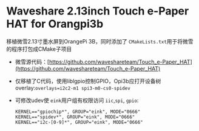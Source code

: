 # Waveshare 2.13inch Touch e-Paper HAT for Orangpi3b

移植微雪2.13寸墨水屏到OrangePi 3B，同时添加了 `CMakeLists.txt`用于将微雪的程序打包成CMake子项目

* 微雪源代码：[https://github.com/waveshareteam/Touch_e-Paper_HAT](https://github.com/waveshareteam/Touch_e-Paper_HAT)
* 仅移植了C代码，使用liblgpio控制GPIO，Opi3b应打开设备树overlay:`overlays=i2c2-m1 spi3-m0-cs0-spidev`
* 可修改udev使 `eink`用户组有权限访问  `iic`,`spi`, `gpio`:

  ```shell
  KERNEL=="gpiochip*", GROUP="eink", MODE="0666"
  KERNEL=="spidev*", GROUP="eink", MODE="0666"
  KERNEL=="i2c-[0-9]*", GROUP="eink", MODE="0666"
  ```

